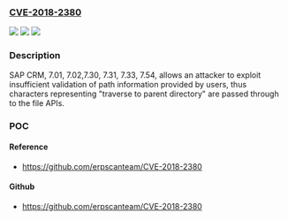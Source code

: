 ### [CVE-2018-2380](https://cve.mitre.org/cgi-bin/cvename.cgi?name=CVE-2018-2380)
![](https://img.shields.io/static/v1?label=Product&message=SAP%20CRM&color=blue)
![](https://img.shields.io/static/v1?label=Version&message=%3D%207.01%20&color=brighgreen)
![](https://img.shields.io/static/v1?label=Vulnerability&message=Directory%2FPath%20Traversal&color=brighgreen)

### Description

SAP CRM, 7.01, 7.02,7.30, 7.31, 7.33, 7.54, allows an attacker to exploit insufficient validation of path information provided by users, thus characters representing "traverse to parent directory" are passed through to the file APIs.

### POC

#### Reference
- https://github.com/erpscanteam/CVE-2018-2380

#### Github
- https://github.com/erpscanteam/CVE-2018-2380

